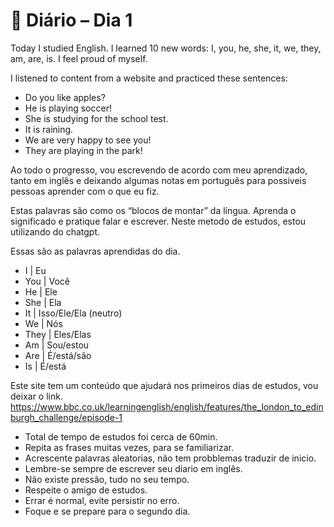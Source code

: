 # 📝 Diário – Dia 1

Today I studied English.
I learned 10 new words: I, you, he, she, it, we, they, am, are, is.
I feel proud of myself.

I listened to content from a website and practiced these sentences:

- Do you like apples?
- He is playing soccer!
- She is studying for the school test.
- It is raining.
- We are very happy to see you!
- They are playing in the park!

Ao todo o progresso, vou escrevendo de acordo com meu aprendizado, tanto em inglês e deixando algumas notas em português para possiveis pessoas aprender com o que eu fiz.

Estas palavras são como os “blocos de montar” da língua. Aprenda o significado e pratique falar e escrever.
Neste metodo de estudos, estou utilizando do chatgpt.

Essas são as palavras aprendidas do dia.

- I | Eu
- You	| Você
- He | Ele
- She	| Ela
- It | Isso/Ele/Ela (neutro)
- We | Nós
- They | Eles/Elas
- Am | Sou/estou
- Are	| É/está/são
- Is | É/está

Este site tem um conteúdo que ajudará nos primeiros dias de estudos, vou deixar o link.
https://www.bbc.co.uk/learningenglish/english/features/the_london_to_edinburgh_challenge/episode-1

- Total de tempo de estudos foi cerca de 60min.
- Repita as frases muitas vezes, para se familiarizar.
- Acrescente palavras aleatorias, não tem probblemas traduzir de inicio.
- Lembre-se sempre de escrever seu diario em inglês.
- Não existe pressão, tudo no seu tempo. 
- Respeite o amigo de estudos. 
- Errar é normal, evite persistir no erro.
- Foque e se prepare para o segundo dia.



